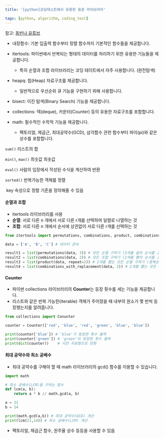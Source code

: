 ```yaml
---
title: '[python]코딩테스트에서 유용한 표준 라이브러리'

tags: [python, algorithm, coding_test]
---
```


참고: [동빈나 유튜브](https://www.youtube.com/watch?v=m-9pAwq1o3w&list=PLRx0vPvlEmdAghTr5mXQxGpHjWqSz0dgC)

- 내장함수: 기본 입출력 함수부터 정렬 함수까지 기본적인 함수들을 제공합니다.
- itertools: 파이썬에서 반복되는 형태의 데이터를 처리하기 위한 유용한 기능들을 제공합니다.
  - 특히 순열과 조합 라이브러리는 코딩 테이트에서 자주 사용합니다. (완전탐색)
- heapq: 힙(Heap) 자료구조를 제공합니다.
  - 일반적으로 우선순위 큐 기능을 구현하기 위해 사용합니다.
- bisect: 이진 탐색(Binary Search) 기능을 제공합니다.

- collections: 덱(deque), 카운터(Counter) 등의 유용한 자료구조를 포함합니다.
- math: 필수적인 수학적 기능을 제공합니다.
  - 팩토리얼, 제곱근, 최대공약수(GCD), 삼각함수 관련 함수부터 파이(pi)와 같은 상수를 포함합니다.

`sum()` 리스트의 합

`min()`, `max()` 최숫값 최솟값

`eval()` 사람의 입장에서 작성된 수식을 계산하여 반환

`sorted()` 반복가능한 객체를 정렬

​ key 속성으로 정렬 기준을 정의해줄 수 있음

#### 순열과 조합

- itertools 라이브러리를 사용
- **순열**: 서로 다른 n 개에서 서로 다른 r개를 선택하여 일렬로 나열하는 것
- **조합**: 서로 다른 n 개에서 순서에 상관없이 서로 다른 r개를 선택하는 것

```python
from itertools import permutations, combinations, product, combinations_with_replacement

data = ['A', 'B', 'C'] # 데이터 준비

result1 = list(permutations(data, 3)) # 모든 순열 구하기 (3개롤 골라 순서를 고려하여)
result2 = list(combinations(data, 2)) # 모든 조합 구하기 (2개를 뽑아 순서를 고려하지 않고)
result3 = list(product(data, repeat=2)) # 2개를 뽑는 모든 순열 구하기 (중복순열)
result4 = list(combinations_with_replacement(data, 2)) # 2개를 뽑는 모든 조합 구하기(중복조합)
```

#### Counter

- 파이썬 collections 라이브러리의 **Counter**는 등장 횟수를 세는 기능을 제공합니다.
- 리스트와 같은 반복 가능한(iterable) 객체가 주어졌을 때 내부의 원소가 몇 번씩 등장했는지를 알려줍니다.

```python
from collections import Conunter

counter = Counter(['red', 'blue', 'red', 'green', 'blue', 'blue'])

print(counter['blue']) # 'blue'가 등장한 횟수 출력
print(counter['green']) # 'green'이 등장한 횟수 출력
print(dict(counter))	# 사전 자료형으로 반환
```

#### 최대 공약수와 최소 공배수

- 최대 공약수를 구해야 할 때 math 라이브러리의 gcd() 함수를 이용할 수 있습니다.

```python
import math

# 최소 공배수(LCM)을 구하는 함수
def lcm(a, b):
    return a * b // math.gcd(a, b)

a = 21
b = 14

print(math.gcd(a,b)) # 최대 공약수(GCD) 계산
print(lcm(21,14)) # 최소 공배수(LCM) 계산
```

- 팩토리얼, 재곱근 함수, 원주율 상수 등등을 사용할 수 있음
